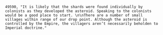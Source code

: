 ﻿```text
49590, "It is likely that the shards were found individually by colonists as they developed the asteroid. Speaking to the colonists would be a good place to start. \n\nThere are a number of small villages within range of our drop point. Although the asteroid is controlled by the Empire, the villagers aren’t necessarily beholden to Imperial doctrine."
```